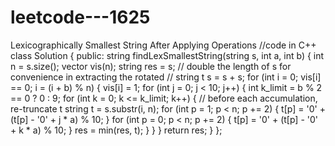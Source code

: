# leetcode---1625
Lexicographically Smallest String After Applying Operations
//code in C++
class Solution {
public:
    string findLexSmallestString(string s, int a, int b) {
        int n = s.size();
        vector<int> vis(n);
        string res = s;
        // double the length of s for convenience in extracting the rotated
        // string t
        s = s + s;
        for (int i = 0; vis[i] == 0; i = (i + b) % n) {
            vis[i] = 1;
            for (int j = 0; j < 10; j++) {
                int k_limit = b % 2 == 0 ? 0 : 9;
                for (int k = 0; k <= k_limit; k++) {
                    // before each accumulation, re-truncate t
                    string t = s.substr(i, n);
                    for (int p = 1; p < n; p += 2) {
                        t[p] = '0' + (t[p] - '0' + j * a) % 10;
                    }
                    for (int p = 0; p < n; p += 2) {
                        t[p] = '0' + (t[p] - '0' + k * a) % 10;
                    }
                    res = min(res, t);
                }
            }
        }
        return res;
    }
};
